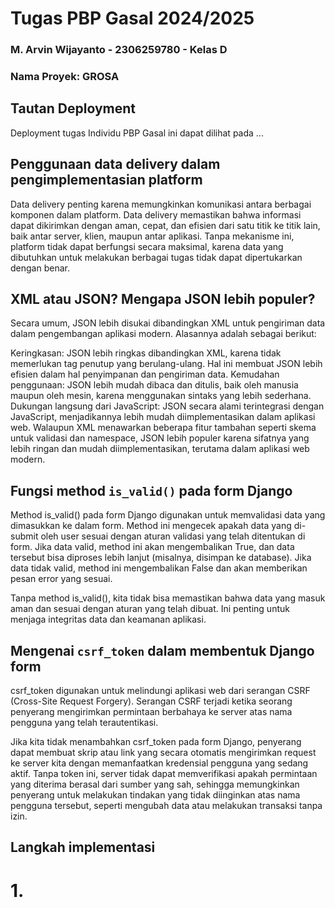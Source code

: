 # Tugas PBP Gasal 2024/2025
### M. Arvin Wijayanto - 2306259780 - Kelas D
### Nama Proyek: GROSA

## Tautan Deployment
Deployment tugas Individu PBP Gasal ini dapat dilihat pada ...

## Penggunaan data delivery dalam pengimplementasian platform
Data delivery penting karena memungkinkan komunikasi antara berbagai komponen dalam platform. Data delivery memastikan bahwa informasi dapat dikirimkan dengan aman, cepat, dan efisien dari satu titik ke titik lain, baik antar server, klien, maupun antar aplikasi. Tanpa mekanisme ini, platform tidak dapat berfungsi secara maksimal, karena data yang dibutuhkan untuk melakukan berbagai tugas tidak dapat dipertukarkan dengan benar.

## XML atau JSON? Mengapa JSON lebih populer?
Secara umum, JSON lebih disukai dibandingkan XML untuk pengiriman data dalam pengembangan aplikasi modern. Alasannya adalah sebagai berikut:

Keringkasan: JSON lebih ringkas dibandingkan XML, karena tidak memerlukan tag penutup yang berulang-ulang. Hal ini membuat JSON lebih efisien dalam hal penyimpanan dan pengiriman data.
Kemudahan penggunaan: JSON lebih mudah dibaca dan ditulis, baik oleh manusia maupun oleh mesin, karena menggunakan sintaks yang lebih sederhana.
Dukungan langsung dari JavaScript: JSON secara alami terintegrasi dengan JavaScript, menjadikannya lebih mudah diimplementasikan dalam aplikasi web.
Walaupun XML menawarkan beberapa fitur tambahan seperti skema untuk validasi dan namespace, JSON lebih populer karena sifatnya yang lebih ringan dan mudah diimplementasikan, terutama dalam aplikasi web modern.

## Fungsi method `is_valid()` pada form Django
Method is_valid() pada form Django digunakan untuk memvalidasi data yang dimasukkan ke dalam form. Method ini mengecek apakah data yang di-submit oleh user sesuai dengan aturan validasi yang telah ditentukan di form. Jika data valid, method ini akan mengembalikan True, dan data tersebut bisa diproses lebih lanjut (misalnya, disimpan ke database). Jika data tidak valid, method ini mengembalikan False dan akan memberikan pesan error yang sesuai.

Tanpa method is_valid(), kita tidak bisa memastikan bahwa data yang masuk aman dan sesuai dengan aturan yang telah dibuat. Ini penting untuk menjaga integritas data dan keamanan aplikasi.

## Mengenai `csrf_token` dalam membentuk Django form
csrf_token digunakan untuk melindungi aplikasi web dari serangan CSRF (Cross-Site Request Forgery). Serangan CSRF terjadi ketika seorang penyerang mengirimkan permintaan berbahaya ke server atas nama pengguna yang telah terautentikasi.

Jika kita tidak menambahkan csrf_token pada form Django, penyerang dapat membuat skrip atau link yang secara otomatis mengirimkan request ke server kita dengan memanfaatkan kredensial pengguna yang sedang aktif. Tanpa token ini, server tidak dapat memverifikasi apakah permintaan yang diterima berasal dari sumber yang sah, sehingga memungkinkan penyerang untuk melakukan tindakan yang tidak diinginkan atas nama pengguna tersebut, seperti mengubah data atau melakukan transaksi tanpa izin.

## Langkah implementasi 
# 1. 